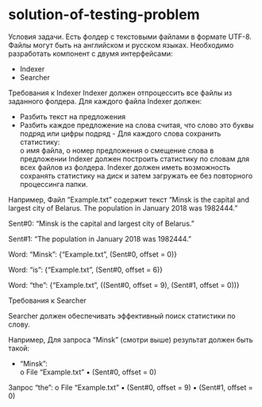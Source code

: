 # solution-of-testing-problem
Условия задачи. 
Есть фолдер с текстовыми файлами в формате UTF-8. Файлы могут быть на английском и русском языках. 
Необходимо разработать компонент с двумя интерфейсами: 
-	Indexer 
-	Searcher 
 
Требования к Indexer 
Indexer должен отпроцессить все файлы из заданного фолдера. 
Для каждого файла Indexer должен: 
-	Разбить текст на предложения 
-	Разбить каждое предложение на слова считая, что слово это буквы подряд или цифры подряд - 	Для каждого слова сохранить статистику:  
o имя файла,  o номер предложения o смещение слова в предложении 
Indexer должен построить статистику по словам для всех файлов из фолдера. 
Indexer должен иметь возможность сохранять статистику на диск и затем загружать ее без повторного процессинга папки. 
 
Например, 
Файл “Example.txt” содержит текст “Minsk is the capital and largest city of Belarus. The population in January 2018 was 1982444.” 

Sent#0: “Minsk is the capital and largest city of Belarus.” 

Sent#1: “The population in January 2018 was 1982444.” 

Word: “Minsk”: {“Example.txt”, (Sent#0, offset = 0)} 

Word: “is”: {“Example.txt”, (Sent#0, offset = 6)} 

Word: “the”: {“Example.txt”, ((Sent#0, offset = 9), (Sent#1, offset = 0))} 

Требования к Searcher 
 
Searcher должен обеспечивать эффективный поиск статистики по слову. 
 
Например, 
Для запроса “Minsk” (смотри выше) результат должен быть такой:  
-  	“Minsk”:  
o	File “Example.txt” 
▪	(Sent#0, offset = 0) 

Запрос “the”: 
o	File “Example.txt” 
▪	(Sent#0, offset = 9) 
▪	(Sent#1, offset = 0) 
